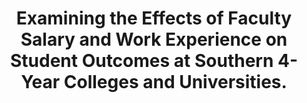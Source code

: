 ---
layout: single
title: "Examining the Effects of Faculty Salary and Work Experience on Student Outcomes at Southern 4-Year Colleges and Universities."
---